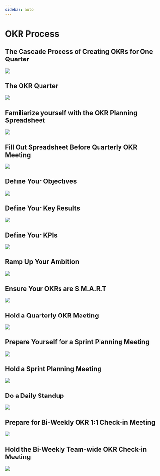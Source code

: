 ```yaml
---
sidebar: auto
---
```


# OKR Process

## The Cascade Process of Creating OKRs for One Quarter

![](../images/24-okr-cascade-part-1.svg)

## The OKR Quarter

![](../images/25-okr-cascade-part-2.svg)

## Familiarize yourself with the OKR Planning Spreadsheet

![](../images/26-okr-quarter-reference.svg)

## Fill Out Spreadsheet Before Quarterly OKR Meeting

![](../images/27-okr-spreadsheet-part-1.svg)

## Define Your Objectives

![](../images/28-okr-spreadsheet-part-2.svg)

## Define Your Key Results

![](../images/29-okr-spreadsheet-part-3.svg)

## Define Your KPIs

![](../images/30-okr-spreadsheet-part-4.svg)

## Ramp Up Your Ambition

![](../images/31-okr-spreadsheet-part-5.svg)

## Ensure Your OKRs are S.M.A.R.T

![](../images/33-smart-okrs.svg)

## Hold a Quarterly OKR Meeting

![](../images/34-quarterly-meeting.svg)

## Prepare Yourself for a Sprint Planning Meeting

![](../images/35-sprint-planning-prep.svg)

## Hold a Sprint Planning Meeting

![](../images/36-sprint-planning-meeting.svg)

## Do a Daily Standup

![](../images/37-daily-standup.svg)

## Prepare for Bi-Weekly OKR 1:1 Check-in Meeting

![](../images/38-one-to-one-checkin-prep.svg)

## Hold the Bi-Weekly Team-wide OKR Check-in Meeting

![](../images/39-team-checkin.svg)
